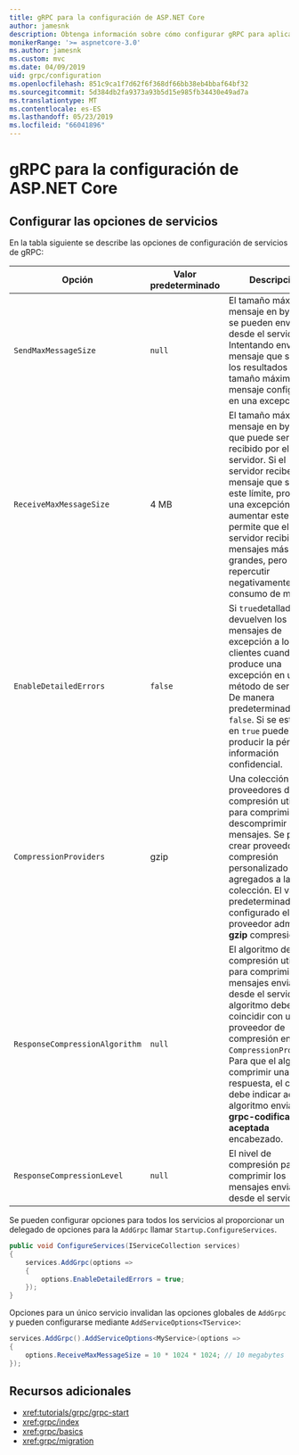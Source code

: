 ```yaml
---
title: gRPC para la configuración de ASP.NET Core
author: jamesnk
description: Obtenga información sobre cómo configurar gRPC para aplicaciones ASP.NET Core.
monikerRange: '>= aspnetcore-3.0'
ms.author: jamesnk
ms.custom: mvc
ms.date: 04/09/2019
uid: grpc/configuration
ms.openlocfilehash: 851c9ca1f7d62f6f368df66bb38eb4bbaf64bf32
ms.sourcegitcommit: 5d384db2fa9373a93b5d15e985fb34430e49ad7a
ms.translationtype: MT
ms.contentlocale: es-ES
ms.lasthandoff: 05/23/2019
ms.locfileid: "66041896"
---
```

# <a name="grpc-for-aspnet-core-configuration"></a>gRPC para la configuración de ASP.NET Core

## <a name="configure-services-options"></a>Configurar las opciones de servicios

En la tabla siguiente se describe las opciones de configuración de servicios de gRPC:

| Opción | Valor predeterminado | Descripción |
| ------ | ------------- | ----------- |
| `SendMaxMessageSize` | `null` | El tamaño máximo del mensaje en bytes que se pueden enviar desde el servidor. Intentando enviar un mensaje que supera los resultados de tamaño máximo de mensaje configurado en una excepción. |
| `ReceiveMaxMessageSize` | 4 MB | El tamaño máximo del mensaje en bytes, que puede ser recibido por el servidor. Si el servidor recibe un mensaje que supera este límite, produce una excepción. Al aumentar este valor permite que el servidor recibir los mensajes más grandes, pero puede repercutir negativamente en el consumo de memoria. |
| `EnableDetailedErrors` | `false` | Si `true`detallados se devuelven los mensajes de excepción a los clientes cuando se produce una excepción en un método de servicio. De manera predeterminada, es `false`. Si se establece en `true` puede producir la pérdida de información confidencial. |
| `CompressionProviders` | gzip | Una colección de proveedores de compresión utilizado para comprimir y descomprimir los mensajes. Se pueden crear proveedores de compresión personalizado y agregados a la colección. El valor predeterminado configurado el proveedor admite **gzip** compresión. |
| `ResponseCompressionAlgorithm` | `null` | El algoritmo de compresión utilizado para comprimir los mensajes enviados desde el servidor. El algoritmo debe coincidir con un proveedor de compresión en `CompressionProviders`. Para que el algorthm comprimir una respuesta, el cliente debe indicar admite el algoritmo enviando el **grpc-codificación aceptada** encabezado. |
| `ResponseCompressionLevel` | `null` | El nivel de compresión para comprimir los mensajes enviados desde el servidor. |

Se pueden configurar opciones para todos los servicios al proporcionar un delegado de opciones para la `AddGrpc` llamar `Startup.ConfigureServices`.

```csharp
public void ConfigureServices(IServiceCollection services)
{
    services.AddGrpc(options =>
    {
        options.EnableDetailedErrors = true;
    });
}
```

Opciones para un único servicio invalidan las opciones globales de `AddGrpc` y pueden configurarse mediante `AddServiceOptions<TService>`:

```csharp
services.AddGrpc().AddServiceOptions<MyService>(options =>
{
    options.ReceiveMaxMessageSize = 10 * 1024 * 1024; // 10 megabytes
});
```

## <a name="additional-resources"></a>Recursos adicionales

* <xref:tutorials/grpc/grpc-start>
* <xref:grpc/index>
* <xref:grpc/basics>
* <xref:grpc/migration>
